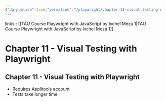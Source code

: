 ```yaml
---
{"dg-publish":true,"permalink":"/playwright/chapter-11-visual-testing-with-playwright/","tags":["playwright"]}
---
```


links:: [[TAU Course Playwright with JavaScript by Ixchel Meza 1\|TAU Course Playwright with JavaScript by Ixchel Meza 1]]

# Chapter 11 - Visual Testing with Playwright

## Chapter 11 - Visual Testing with Playwright

- Requires Applitools account
- Tests take longer time